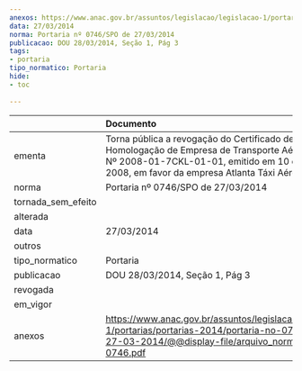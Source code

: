 ```yaml
---
anexos: https://www.anac.gov.br/assuntos/legislacao/legislacao-1/portarias/portarias-2014/portaria-no-0746-spo-de-27-03-2014/@@display-file/arquivo_norma/PA2014-0746.pdf
data: 27/03/2014
norma: Portaria nº 0746/SPO de 27/03/2014
publicacao: DOU 28/03/2014, Seção 1, Pág 3
tags:
- portaria
tipo_normatico: Portaria
hide: 
- toc 
 
---
```


|                    | Documento                                                                                                                                                                                           |
|:-------------------|:----------------------------------------------------------------------------------------------------------------------------------------------------------------------------------------------------|
| ementa             | Torna pública a revogação do Certificado de Homologação de Empresa de Transporte Aéreo (CHETA) Nº 2008-01-7CKL-01-01, emitido em 10 de janeiro de 2008, em favor da empresa Atlanta Táxi Aéreo S/A. |
| norma              | Portaria nº 0746/SPO de 27/03/2014                                                                                                                                                                  |
| tornada_sem_efeito |                                                                                                                                                                                                     |
| alterada           |                                                                                                                                                                                                     |
| data               | 27/03/2014                                                                                                                                                                                          |
| outros             |                                                                                                                                                                                                     |
| tipo_normatico     | Portaria                                                                                                                                                                                            |
| publicacao         | DOU 28/03/2014, Seção 1, Pág 3                                                                                                                                                                      |
| revogada           |                                                                                                                                                                                                     |
| em_vigor           |                                                                                                                                                                                                     |
| anexos             | https://www.anac.gov.br/assuntos/legislacao/legislacao-1/portarias/portarias-2014/portaria-no-0746-spo-de-27-03-2014/@@display-file/arquivo_norma/PA2014-0746.pdf                                   |